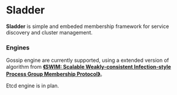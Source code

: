 # Sladder

**Sladder** is simple and embeded membership framework for service discovery and cluster management.



### Engines

Gossip engine are currently supported, using a extended version of algorithm from [**《SWIM: Scalable Weakly-consistent Infection-style Process Group Membership Protocol》**](http://www.cs.cornell.edu/Info/Projects/Spinglass/public_pdfs/SWIM.pdf)。

Etcd engine is in plan.

